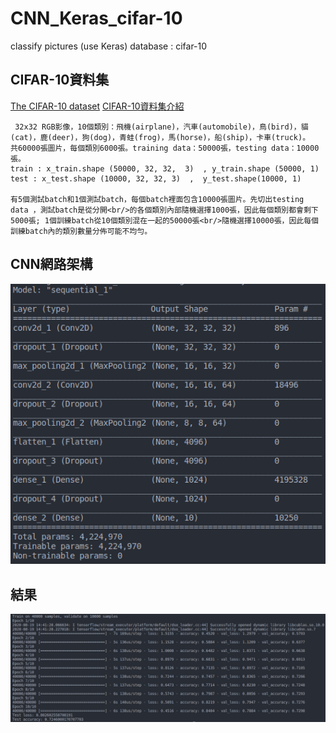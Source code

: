 # CNN_Keras_cifar-10
classify pictures (use Keras) database : cifar-10

## CIFAR-10資料集

[The CIFAR-10 dataset](https://www.cs.toronto.edu/~kriz/cifar.html)
[CIFAR-10資料集介紹](https://codertw.com/%E7%A8%8B%E5%BC%8F%E8%AA%9E%E8%A8%80/505061/)
                
     32x32 RGB影像，10個類別：飛機(airplane)，汽車(automobile)，鳥(bird)，貓(cat)，鹿(deer)，狗(dog)，青蛙(frog)，馬(horse)，船(ship)，卡車(truck)。
    共60000張圖片，每個類別6000張。training data：50000張，testing data：10000張。
    train : x_train.shape (50000, 32, 32,  3)  , y_train.shape (50000, 1)
    test : x_test.shape (10000, 32, 32, 3)  ,  y_test.shape(10000, 1)

    有5個測試batch和1個測試batch，每個batch裡面包含10000張圖片。先切出testing data ，測試batch是從分開<br/>的各個類別內部隨機選擇1000張，因此每個類別都會剩下5000張; 1個訓練batch從10個類別混在一起的50000張<br/>隨機選擇10000張，因此每個訓練batch內的類別數量分佈可能不均勻。
    
## CNN網路架構
![image](https://github.com/leodflag/CNN_Keras_cifar-10/blob/master/CNN_model_CIFAR10.png)
    
## 結果
![image](https://github.com/leodflag/CNN_Keras_cifar-10/blob/master/CNN_train.png)

    
